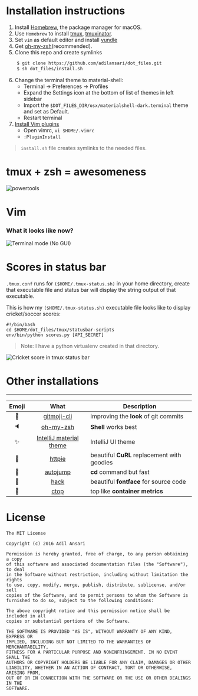 # Installation instructions

1. Install [Homebrew](https://brew.sh/), the package manager for macOS.
2. Use `Homebrew` to install [tmux](https://formulae.brew.sh/formula/tmux), [tmuxinator](https://formulae.brew.sh/formula/tmuxinator).
3. Set `vim` as default editor and install [vundle](https://github.com/VundleVim/Vundle.vim)
4. Get [oh-my-zsh](https://github.com/robbyrussell/oh-my-zsh/)(recommended).
5. Clone this repo and create symlinks
```bash
	$ git clone https://github.com/adilansari/dot_files.git
	$ sh dot_files/install.sh
```
6. Change the terminal theme to material-shell:
	- Terminal -> Preferences -> Profiles
	- Expand the Settings icon at the bottom of list of themes in left sidebar
	- Import the `$DOT_FILES_DIR/osx/materialshell-dark.terminal` theme and set as Default.
	- Restart terminal
7. [Install Vim plugins](https://github.com/VundleVim/Vundle.vim/blob/v0.10.2/doc/vundle.txt#L234-L254)
	- Open vimrc, `vi $HOME/.vimrc`
	- `:PluginInstall`

> `install.sh` file creates symlinks to the needed files.

# tmux + zsh = awesomeness

![powertools](https://raw.github.com/adilansari/.dot_files/master/screengrabs/terminal.png)

# Vim

### What it looks like now?
![Terminal mode (_No GUI_)](https://raw.github.com/adilansari/.dot_files/master/screengrabs/vimrc.png)

# Scores in status bar

`.tmux.conf` runs for `($HOME/.tmux-status.sh)` in your home directory, create that executable file and status bar will display the string output of that executable.

This is how my `($HOME/.tmux-status.sh)` executable file looks like to display cricket/soccer scores:
```
#!/bin/bash
cd $HOME/dot_files/tmux/statusbar-scripts
env/bin/python scores.py [API_SECRET]
```
> Note: I have a python virtualenv created in that directory.

![Cricket score in tmux status bar](https://raw.github.com/adilansari/.dot_files/master/tmux/statusbar-scripts/screengrabs/cric-score.png)

# Other installations

----------------

| Emoji | What | Description |
|:---:|:---:|---|
| :art: | [gitmoji-cli](https://github.com/carloscuesta/gitmoji-cli) | improving the **look** of git commits |
| :speaker: | [oh-my-zsh](https://github.com/robbyrussell/oh-my-zsh) | **Shell** works best |
| :sparkles: | [IntelliJ material theme](https://plugins.jetbrains.com/plugin/8006-material-theme-ui) | IntelliJ UI theme |
| :elephant: | [httpie](https://httpie.org/) | beautiful **CuRL** replacement with goodies  |
| :dolphin: | [autojump](https://github.com/wting/autojump) | **cd** command but fast |
| :snake: | [hack](http://sourcefoundry.org/hack/) | beautiful **fontface** for source code |
| :ribbon: | [ctop](https://bcicen.github.io/ctop/) | top like **container metrics** |


# License
```
The MIT License

Copyright (c) 2016 Adil Ansari

Permission is hereby granted, free of charge, to any person obtaining a copy
of this software and associated documentation files (the "Software"), to deal
in the Software without restriction, including without limitation the rights
to use, copy, modify, merge, publish, distribute, sublicense, and/or sell
copies of the Software, and to permit persons to whom the Software is
furnished to do so, subject to the following conditions:

The above copyright notice and this permission notice shall be included in all
copies or substantial portions of the Software.

THE SOFTWARE IS PROVIDED "AS IS", WITHOUT WARRANTY OF ANY KIND, EXPRESS OR
IMPLIED, INCLUDING BUT NOT LIMITED TO THE WARRANTIES OF MERCHANTABILITY,
FITNESS FOR A PARTICULAR PURPOSE AND NONINFRINGEMENT. IN NO EVENT SHALL THE
AUTHORS OR COPYRIGHT HOLDERS BE LIABLE FOR ANY CLAIM, DAMAGES OR OTHER
LIABILITY, WHETHER IN AN ACTION OF CONTRACT, TORT OR OTHERWISE, ARISING FROM,
OUT OF OR IN CONNECTION WITH THE SOFTWARE OR THE USE OR OTHER DEALINGS IN THE
SOFTWARE.
```
